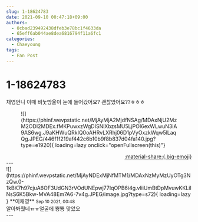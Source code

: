 ```yaml
---
slug: 1-18624783
date: 2021-09-10 00:47:18+09:00
authors:
  - 0cbad239492438dfeb3e78bc1f4633da
  - 65eff6ab044ae8dea6816794f11a6fc1
categories:
  - Chaeyoung
tags:
  - Fan Post
---
```


# 1-18624783

<div class="post-container" markdown="1">
<div class="content-container md-sidebar__scrollwrap" markdown="1">

채영언니 이때 비눗방울이 눈에 들어갔어요? 괜찮았어요??ㅎㅎㅎ
<figure markdown="1">
![](https://phinf.wevpstatic.net/MjAyMjA2MjdfNSAg/MDAxNjU2MzM2ODI2MDEx.fMKPuwxzWgDISNlXbzsMU5LjPOI6exWLwuN3iA9AS6wg.J9aKHWuQRkIQ0oAHRvLXRhj06D1pVyOxzkWqw5lLaqQg.JPEG/446f1f219af442c6b10b9f8b837d04fa140.jpg?type=e1920){ loading=lazy onclick="openFullscreen(this)"}
</figure>


</div>
</div>

<div style="text-align: right;" markdown="1">
<a href="https://weverse.io/fromis9/fanpost/1-18624783" style="text-align: right;">:material-share:{.big-emoji}</a>
</div>
---

<div class="comments-container md-sidebar__scrollwrap" markdown="1">
<div class="comment" markdown="1">
<div class='id-container' markdown="1">
![](https://phinf.wevpstatic.net/MjAyNDExMjNfMTM1/MDAxNzMyMzUyOTg3NzQw.0-1kBK7h97cjuA6OF3UdGN3rVOdUNEpwj77IqOPB6i4g.vliiUmBtDpMvuwKKLiINsS6K5Bkw-MVA48Em7A6-7v4g.JPEG/image.jpg?type=s72){ loading=lazy }
**<span class="artist">이채영</span>** <small>Sep 10 2021, 00:48</small><br>
</div>
<div class='comment-body' markdown="1">
알아봐줬네ㅠㅠ얼굴에 뿅뿅 맞았오
</div>
</div>
</div>
---
